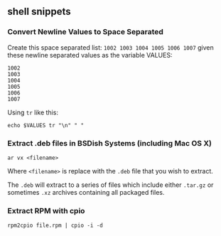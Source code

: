 ## shell snippets

### Convert Newline Values to Space Separated

Create this space separated list: `1002 1003 1004 1005 1006 1007` given
these newline separated values as the variable VALUES:

```
1002
1003
1004
1005
1006
1007
```

Using `tr` like this:

```
echo $VALUES tr "\n" " "
```

### Extract .deb files in BSDish Systems (including Mac OS X)

```
ar vx <filename>
```

Where `<filename>` is replace with the `.deb` file that you wish to extract.

The `.deb` will extract to a series of files which include either `.tar.gz`
or sometimes `.xz` archives containing all packaged files.

### Extract RPM with cpio

```
rpm2cpio file.rpm | cpio -i -d
```
